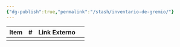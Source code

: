 ```yaml
---
{"dg-publish":true,"permalink":"/stash/inventario-de-gremio/"}
---
```



| Item | #   | Link Externo |     |
| ---- | --- | ------------ | --- |
|      |     |              |     |
